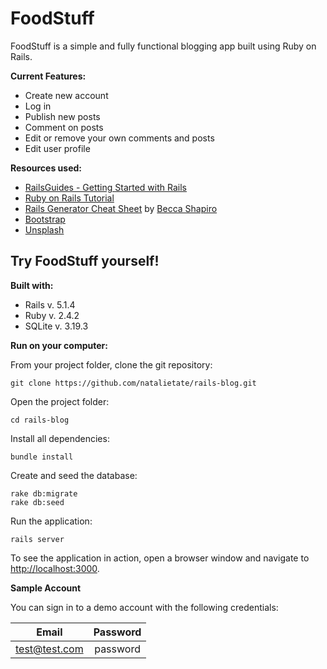 # FoodStuff

FoodStuff is a simple and fully functional blogging app built using Ruby on Rails.

**Current Features:**

 * Create new account
 * Log in
 * Publish new posts
 * Comment on posts
 * Edit or remove your own comments and posts
 * Edit user profile

**Resources used:**

  * [RailsGuides - Getting Started with Rails](http://guides.rubyonrails.org/getting_started.html)
  * [Ruby on Rails Tutorial](https://www.railstutorial.org/)
  * [Rails Generator Cheat Sheet](http://bshap27.github.io/2015/03/15/Generators-Cheat-Sheet.html) by [Becca Shapiro](https://github.com/bshap27)
  * [Bootstrap](https://getbootstrap.com/docs/4.0/getting-started/introduction/)
  * [Unsplash](https://unsplash.com/)

## Try FoodStuff yourself!
  **Built with:**

  * Rails v. 5.1.4
  * Ruby v. 2.4.2
  * SQLite v. 3.19.3


**Run on your computer:**


From your project folder, clone the git repository:

	git clone https://github.com/natalietate/rails-blog.git

Open the project folder:

	cd rails-blog

Install all dependencies:

	bundle install

Create and seed the database:

	rake db:migrate
	rake db:seed

Run the application:

	rails server

To see the application in action, open a browser window and navigate to [http://localhost:3000](http://localhost:3000).

**Sample Account**

You can sign in to a demo account with the following credentials:

| Email        | Password           
| ------------- |:---------:|
| test@test.com | password  |
